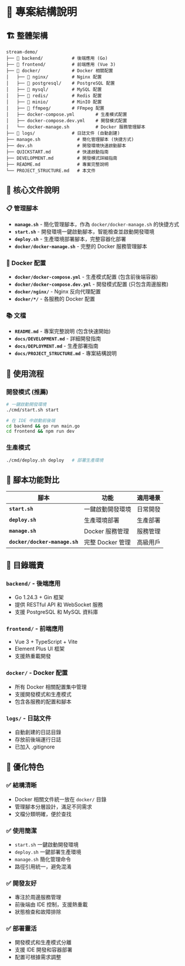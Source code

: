 # 📁 專案結構說明

## 🏗️ 整體架構

```
stream-demo/
├── 📁 backend/           # 後端應用 (Go)
├── 📁 frontend/          # 前端應用 (Vue 3)
├── 📁 docker/            # Docker 相關配置
│   ├── 📁 nginx/         # Nginx 配置
│   ├── 📁 postgresql/    # PostgreSQL 配置
│   ├── 📁 mysql/         # MySQL 配置
│   ├── 📁 redis/         # Redis 配置
│   ├── 📁 minio/         # MinIO 配置
│   ├── 📁 ffmpeg/        # FFmpeg 配置
│   ├── docker-compose.yml        # 生產模式配置
│   ├── docker-compose.dev.yml    # 開發模式配置
│   └── docker-manage.sh          # Docker 服務管理腳本
├── 📁 logs/              # 日誌文件 (自動創建)
├── manage.sh              # 簡化管理腳本 (快捷方式)
├── dev.sh                 # 開發環境快速啟動腳本
├── QUICKSTART.md          # 快速啟動指南
├── DEVELOPMENT.md         # 開發模式詳細指南
├── README.md              # 專案完整說明
└── PROJECT_STRUCTURE.md   # 本文件
```

## 🎯 核心文件說明

### 📋 管理腳本
- **`manage.sh`** - 簡化管理腳本，作為 `docker/docker-manage.sh` 的快捷方式
- **`start.sh`** - 開發環境一鍵啟動腳本，智能檢查並啟動開發環境
- **`deploy.sh`** - 生產環境部署腳本，完整容器化部署
- **`docker/docker-manage.sh`** - 完整的 Docker 服務管理腳本

### 🐳 Docker 配置
- **`docker/docker-compose.yml`** - 生產模式配置 (包含前後端容器)
- **`docker/docker-compose.dev.yml`** - 開發模式配置 (只包含周邊服務)
- **`docker/nginx/`** - Nginx 反向代理配置
- **`docker/*/`** - 各服務的 Docker 配置

### 📚 文檔
- **`README.md`** - 專案完整說明 (包含快速開始)
- **`docs/DEVELOPMENT.md`** - 詳細開發指南
- **`docs/DEPLOYMENT.md`** - 生產部署指南
- **`docs/PROJECT_STRUCTURE.md`** - 專案結構說明

## 🚀 使用流程

### 開發模式 (推薦)
```bash
# 一鍵啟動開發環境
./cmd/start.sh start

# 在 IDE 中啟動前後端
cd backend && go run main.go
cd frontend && npm run dev
```

### 生產模式
```bash
./cmd/deploy.sh deploy   # 部署生產環境
```

## 🔧 腳本功能對比

| 腳本 | 功能 | 適用場景 |
|------|------|----------|
| **`start.sh`** | 一鍵啟動開發環境 | 日常開發 |
| **`deploy.sh`** | 生產環境部署 | 生產部署 |
| **`manage.sh`** | Docker 服務管理 | 服務管理 |
| **`docker/docker-manage.sh`** | 完整 Docker 管理 | 高級用戶 |

## 📁 目錄職責

### `backend/` - 後端應用
- Go 1.24.3 + Gin 框架
- 提供 RESTful API 和 WebSocket 服務
- 支援 PostgreSQL 和 MySQL 資料庫

### `frontend/` - 前端應用
- Vue 3 + TypeScript + Vite
- Element Plus UI 框架
- 支援熱重載開發

### `docker/` - Docker 配置
- 所有 Docker 相關配置集中管理
- 支援開發模式和生產模式
- 包含各服務的配置和腳本

### `logs/` - 日誌文件
- 自動創建的日誌目錄
- 存放前後端運行日誌
- 已加入 .gitignore

## 🎯 優化特色

### ✅ 結構清晰
- Docker 相關文件統一放在 `docker/` 目錄
- 管理腳本分層設計，滿足不同需求
- 文檔分類明確，便於查找

### ✅ 使用簡潔
- `start.sh` 一鍵啟動開發環境
- `deploy.sh` 一鍵部署生產環境
- `manage.sh` 簡化管理命令
- 路徑引用統一，避免混淆

### ✅ 開發友好
- 專注於周邊服務管理
- 前後端由 IDE 控制，支援熱重載
- 狀態檢查和故障排除

### ✅ 部署靈活
- 開發模式和生產模式分離
- 支援 IDE 開發和容器部署
- 配置可根據需求調整 